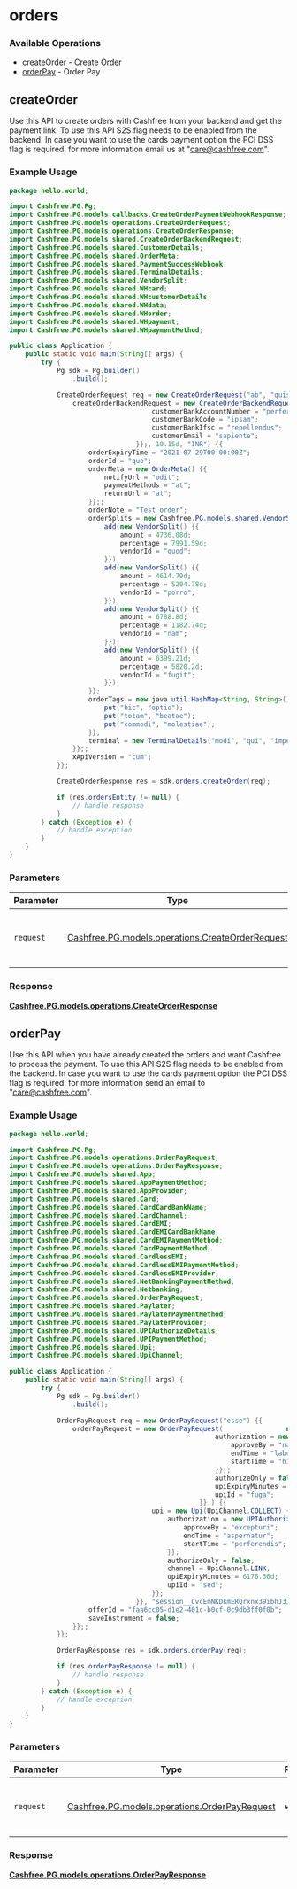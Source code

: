 # orders

### Available Operations

* [createOrder](#createorder) - Create Order
* [orderPay](#orderpay) - Order Pay

## createOrder

Use this API to create orders with Cashfree from your backend and get the payment link. To use this API S2S flag needs to be enabled from the backend. In case you want to use the cards payment option the PCI DSS flag is required, for more information email us at "care@cashfree.com".

### Example Usage

```java
package hello.world;

import Cashfree.PG.Pg;
import Cashfree.PG.models.callbacks.CreateOrderPaymentWebhookResponse;
import Cashfree.PG.models.operations.CreateOrderRequest;
import Cashfree.PG.models.operations.CreateOrderResponse;
import Cashfree.PG.models.shared.CreateOrderBackendRequest;
import Cashfree.PG.models.shared.CustomerDetails;
import Cashfree.PG.models.shared.OrderMeta;
import Cashfree.PG.models.shared.PaymentSuccessWebhook;
import Cashfree.PG.models.shared.TerminalDetails;
import Cashfree.PG.models.shared.VendorSplit;
import Cashfree.PG.models.shared.WHcard;
import Cashfree.PG.models.shared.WHcustomerDetails;
import Cashfree.PG.models.shared.WHdata;
import Cashfree.PG.models.shared.WHorder;
import Cashfree.PG.models.shared.WHpayment;
import Cashfree.PG.models.shared.WHpaymentMethod;

public class Application {
    public static void main(String[] args) {
        try {
            Pg sdk = Pg.builder()
                .build();

            CreateOrderRequest req = new CreateOrderRequest("ab", "quis") {{
                createOrderBackendRequest = new CreateOrderBackendRequest(                new CustomerDetails("veritatis", "deserunt") {{
                                    customerBankAccountNumber = "perferendis";
                                    customerBankCode = "ipsam";
                                    customerBankIfsc = "repellendus";
                                    customerEmail = "sapiente";
                                }};, 10.15d, "INR") {{
                    orderExpiryTime = "2021-07-29T00:00:00Z";
                    orderId = "quo";
                    orderMeta = new OrderMeta() {{
                        notifyUrl = "odit";
                        paymentMethods = "at";
                        returnUrl = "at";
                    }};;
                    orderNote = "Test order";
                    orderSplits = new Cashfree.PG.models.shared.VendorSplit[]{{
                        add(new VendorSplit() {{
                            amount = 4736.08d;
                            percentage = 7991.59d;
                            vendorId = "quod";
                        }}),
                        add(new VendorSplit() {{
                            amount = 4614.79d;
                            percentage = 5204.78d;
                            vendorId = "porro";
                        }}),
                        add(new VendorSplit() {{
                            amount = 6788.8d;
                            percentage = 1182.74d;
                            vendorId = "nam";
                        }}),
                        add(new VendorSplit() {{
                            amount = 6399.21d;
                            percentage = 5820.2d;
                            vendorId = "fugit";
                        }}),
                    }};
                    orderTags = new java.util.HashMap<String, String>() {{
                        put("hic", "optio");
                        put("totam", "beatae");
                        put("commodi", "molestiae");
                    }};
                    terminal = new TerminalDetails("modi", "qui", "impedit");;
                }};;
                xApiVersion = "cum";
            }};            

            CreateOrderResponse res = sdk.orders.createOrder(req);

            if (res.ordersEntity != null) {
                // handle response
            }
        } catch (Exception e) {
            // handle exception
        }
    }
}
```

### Parameters

| Parameter                                                                                         | Type                                                                                              | Required                                                                                          | Description                                                                                       |
| ------------------------------------------------------------------------------------------------- | ------------------------------------------------------------------------------------------------- | ------------------------------------------------------------------------------------------------- | ------------------------------------------------------------------------------------------------- |
| `request`                                                                                         | [Cashfree.PG.models.operations.CreateOrderRequest](../../models/operations/CreateOrderRequest.md) | :heavy_check_mark:                                                                                | The request object to use for the request.                                                        |


### Response

**[Cashfree.PG.models.operations.CreateOrderResponse](../../models/operations/CreateOrderResponse.md)**


## orderPay

Use this API when you have already created the orders and want Cashfree to process the payment. To use this API S2S flag needs to be enabled from the backend. In case you want to use the cards payment option the PCI DSS flag is required, for more information send an email to "care@cashfree.com".

### Example Usage

```java
package hello.world;

import Cashfree.PG.Pg;
import Cashfree.PG.models.operations.OrderPayRequest;
import Cashfree.PG.models.operations.OrderPayResponse;
import Cashfree.PG.models.shared.App;
import Cashfree.PG.models.shared.AppPaymentMethod;
import Cashfree.PG.models.shared.AppProvider;
import Cashfree.PG.models.shared.Card;
import Cashfree.PG.models.shared.CardCardBankName;
import Cashfree.PG.models.shared.CardChannel;
import Cashfree.PG.models.shared.CardEMI;
import Cashfree.PG.models.shared.CardEMICardBankName;
import Cashfree.PG.models.shared.CardEMIPaymentMethod;
import Cashfree.PG.models.shared.CardPaymentMethod;
import Cashfree.PG.models.shared.CardlessEMI;
import Cashfree.PG.models.shared.CardlessEMIPaymentMethod;
import Cashfree.PG.models.shared.CardlessEMIProvider;
import Cashfree.PG.models.shared.NetBankingPaymentMethod;
import Cashfree.PG.models.shared.Netbanking;
import Cashfree.PG.models.shared.OrderPayRequest;
import Cashfree.PG.models.shared.Paylater;
import Cashfree.PG.models.shared.PaylaterPaymentMethod;
import Cashfree.PG.models.shared.PaylaterProvider;
import Cashfree.PG.models.shared.UPIAuthorizeDetails;
import Cashfree.PG.models.shared.UPIPaymentMethod;
import Cashfree.PG.models.shared.Upi;
import Cashfree.PG.models.shared.UpiChannel;

public class Application {
    public static void main(String[] args) {
        try {
            Pg sdk = Pg.builder()
                .build();

            OrderPayRequest req = new OrderPayRequest("esse") {{
                orderPayRequest = new OrderPayRequest(                new UPIPaymentMethod(                new Upi(UpiChannel.LINK) {{
                                                    authorization = new UPIAuthorizeDetails() {{
                                                        approveBy = "natus";
                                                        endTime = "laboriosam";
                                                        startTime = "hic";
                                                    }};;
                                                    authorizeOnly = false;
                                                    upiExpiryMinutes = 9025.99d;
                                                    upiId = "fuga";
                                                }};) {{
                                    upi = new Upi(UpiChannel.COLLECT) {{
                                        authorization = new UPIAuthorizeDetails() {{
                                            approveBy = "excepturi";
                                            endTime = "aspernatur";
                                            startTime = "perferendis";
                                        }};
                                        authorizeOnly = false;
                                        channel = UpiChannel.LINK;
                                        upiExpiryMinutes = 6176.36d;
                                        upiId = "sed";
                                    }};
                                }}, "session__CvcEmNKDkmERQrxnx39ibhJ3Ii034pjc8ZVxf3qcgEXCWlgDDlHRgz2XYZCqpajDQSXMMtCusPgOIxYP2LZx0-05p39gC2Vgmq1RAj--gcn") {{
                    offerId = "faa6cc05-d1e2-401c-b0cf-0c9db3ff0f0b";
                    saveInstrument = false;
                }};;
            }};            

            OrderPayResponse res = sdk.orders.orderPay(req);

            if (res.orderPayResponse != null) {
                // handle response
            }
        } catch (Exception e) {
            // handle exception
        }
    }
}
```

### Parameters

| Parameter                                                                                   | Type                                                                                        | Required                                                                                    | Description                                                                                 |
| ------------------------------------------------------------------------------------------- | ------------------------------------------------------------------------------------------- | ------------------------------------------------------------------------------------------- | ------------------------------------------------------------------------------------------- |
| `request`                                                                                   | [Cashfree.PG.models.operations.OrderPayRequest](../../models/operations/OrderPayRequest.md) | :heavy_check_mark:                                                                          | The request object to use for the request.                                                  |


### Response

**[Cashfree.PG.models.operations.OrderPayResponse](../../models/operations/OrderPayResponse.md)**

